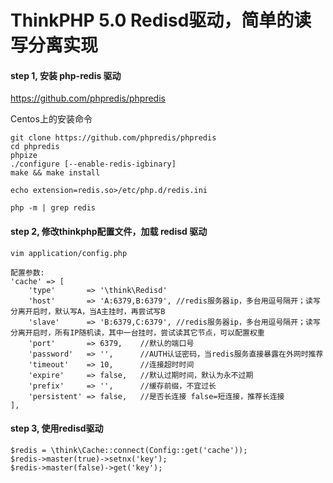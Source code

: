 ThinkPHP 5.0 Redisd驱动，简单的读写分离实现
===============

#### step 1, 安装 php-redis 驱动

https://github.com/phpredis/phpredis


Centos上的安装命令
```
git clone https://github.com/phpredis/phpredis
cd phpredis
phpize
./configure [--enable-redis-igbinary]
make && make install

echo extension=redis.so>/etc/php.d/redis.ini

php -m | grep redis
```

#### step 2, 修改thinkphp配置文件，加载 redisd 驱动

```
vim application/config.php
```

```
配置参数:
'cache' => [
    'type'       => '\think\Redisd'
    'host'       => 'A:6379,B:6379', //redis服务器ip，多台用逗号隔开；读写分离开启时，默认写A，当A主挂时，再尝试写B
    'slave'      => 'B:6379,C:6379', //redis服务器ip，多台用逗号隔开；读写分离开启时，所有IP随机读，其中一台挂时，尝试读其它节点，可以配置权重
    'port'       => 6379,    //默认的端口号
    'password'   => '',      //AUTH认证密码，当redis服务直接暴露在外网时推荐
    'timeout'    => 10,      //连接超时时间
    'expire'     => false,   //默认过期时间，默认为永不过期
    'prefix'     => '',      //缓存前缀，不宜过长
    'persistent' => false,   //是否长连接 false=短连接，推荐长连接
],
```

#### step 3, 使用redisd驱动

```
$redis = \think\Cache::connect(Config::get('cache'));
$redis->master(true)->setnx('key');
$redis->master(false)->get('key');
```